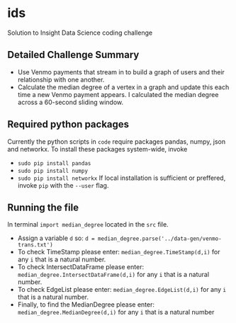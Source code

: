 # ids #
Solution to Insight Data Science coding challenge 

## Detailed Challenge Summary  
* Use Venmo payments that stream in to build a graph of users and their relationship with one another. 
* Calculate the median degree of a vertex in a graph and update this each time a new Venmo payment appears. I calculated the median degree across a 60-second sliding window. 

## Required python packages ##
Currently the python scripts in `code` require packages pandas, numpy, json and networkx. To install these packages system-wide, invoke 
* `sudo pip install pandas`
* `sudo pip install numpy` 
* `sudo pip install networkx` 
If local installation is sufficient or preffered, invoke `pip` with the `--user` flag. 

## Running the file ##
In terminal `import median_degree` located in the `src` file. 
* Assign a variable `d` so: `d = median_degree.parse('../data-gen/venmo-trans.txt')` 
* To check TimeStamp please enter: `median_degree.TimeStamp(d,i)` for any `i` that is a natural number. 
* To check IntersectDataFrame please enter: `median_degree.IntersectDataFrame(d,i)` for any `i` that is a natural number. 
* To check EdgeList please enter: `median_degree.EdgeList(d,i)` for any `i` that is a natural number. 
* Finally, to find the MedianDegree please enter: `median_degree.MedianDegree(d,i)` for any `i` that is a natural number






